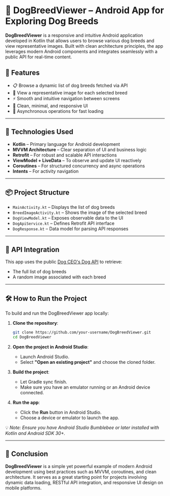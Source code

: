 # 🐶 DogBreedViewer – Android App for Exploring Dog Breeds

**DogBreedViewer** is a responsive and intuitive Android application developed in Kotlin that allows users to browse various dog breeds and view representative images. Built with clean architecture principles, the app leverages modern Android components and integrates seamlessly with a public API for real-time content.

## 🚀 Features

- 📋 Browse a dynamic list of dog breeds fetched via API
- 📸 View a representative image for each selected breed
- ⚡ Smooth and intuitive navigation between screens
- 🧼 Clean, minimal, and responsive UI
- 🔄 Asynchronous operations for fast loading

---

## 🧰 Technologies Used

- **Kotlin** – Primary language for Android development
- **MVVM Architecture** – Clear separation of UI and business logic
- **Retrofit** – For robust and scalable API interactions
- **ViewModel + LiveData** – To observe and update UI reactively
- **Coroutines** – For structured concurrency and async operations
- **Intents** – For activity navigation

---

## 📦 Project Structure

- `MainActivity.kt` – Displays the list of dog breeds
- `BreedImageActivity.kt` – Shows the image of the selected breed
- `DogViewModel.kt` – Exposes observable data to the UI
- `DogApiService.kt` – Defines Retrofit API interface
- `DogResponse.kt` – Data model for parsing API responses

---

## 📡 API Integration

This app uses the public [Dog CEO's Dog API](https://dog.ceo/dog-api/) to retrieve:
- The full list of dog breeds
- A random image associated with each breed

---

## 🛠️ How to Run the Project

To build and run the DogBreedViewer app locally:

1. **Clone the repository**:
   ```bash
   git clone https://github.com/your-username/DogBreedViewer.git
   cd DogBreedViewer
   ```

2. **Open the project in Android Studio**:
   - Launch Android Studio.
   - Select **"Open an existing project"** and choose the cloned folder.

3. **Build the project**:
   - Let Gradle sync finish.
   - Make sure you have an emulator running or an Android device connected.

4. **Run the app**:
   - Click the **Run** button in Android Studio.
   - Choose a device or emulator to launch the app.

💡 *Note: Ensure you have Android Studio Bumblebee or later installed with Kotlin and Android SDK 30+.*

---

## 📝 Conclusion

**DogBreedViewer** is a simple yet powerful example of modern Android development using best practices such as MVVM, coroutines, and clean architecture. It serves as a great starting point for projects involving dynamic data loading, RESTful API integration, and responsive UI design on mobile platforms.
